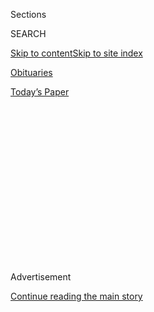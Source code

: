 <div id="app">

<div>

<div>

<div>

<div class="NYTAppHideMasthead css-1q2w90k e1suatyy0">

<div class="section css-ui9rw0 e1suatyy2">

<div class="css-eph4ug er09x8g0">

<div class="css-6n7j50">

</div>

<span class="css-1dv1kvn">Sections</span>

<div class="css-10488qs">

<span class="css-1dv1kvn">SEARCH</span>

</div>

[Skip to content](#site-content)[Skip to site
index](#site-index)

</div>

<div id="masthead-section-label" class="css-1wr3we4 eaxe0e00">

[Obituaries](https://www.nytimes.com/section/obituaries)

</div>

<div class="css-10698na e1huz5gh0">

</div>

</div>

<div id="masthead-bar-one" class="section hasLinks css-15hmgas e1csuq9d3">

<div class="css-uqyvli e1csuq9d0">

</div>

<div class="css-1uqjmks e1csuq9d1">

</div>

<div class="css-9e9ivx">

[](https://myaccount.nytimes.com/auth/login?response_type=cookie&client_id=vi)

</div>

<div class="css-1bvtpon e1csuq9d2">

[Today’s
Paper](https://www.nytimes.com/section/todayspaper)

</div>

</div>

</div>

</div>

<div data-aria-hidden="false">

<div id="site-content" data-role="main">

<div>

<div class="css-1aor85t" style="opacity:0.000000001;z-index:-1;visibility:hidden">

<div class="css-1hqnpie">

<div class="css-epjblv">

<span class="css-17xtcya">[Obituaries](/section/obituaries)</span><span class="css-x15j1o">|</span><span class="css-fwqvlz">Overlooked
No More: Roberta Cowell, Trans Trailblazer, Pilot and Auto
Racer</span>

</div>

<div class="css-k008qs">

<div class="css-1iwv8en">

<span class="css-18z7m18"></span>

<div>

</div>

</div>

<span class="css-1n6z4y">https://nyti.ms/3eWhyrw</span>

<div class="css-1705lsu">

<div class="css-4xjgmj">

<div class="css-4skfbu" data-role="toolbar" data-aria-label="Social Media Share buttons, Save button, and Comments Panel with current comment count" data-testid="share-tools">

  - 
  - 
  - 
  - 
    
    <div class="css-6n7j50">
    
    </div>

  - 
  - 

</div>

</div>

</div>

</div>

</div>

</div>

<div id="NYT_TOP_BANNER_REGION" class="css-13pd83m">

</div>

<div id="top-wrapper" class="css-1sy8kpn">

<div id="top-slug" class="css-l9onyx">

Advertisement

</div>

[Continue reading the main
story](#after-top)

<div class="ad top-wrapper" style="text-align:center;height:100%;display:block;min-height:250px">

<div id="top" class="place-ad" data-position="top" data-size-key="top">

</div>

</div>

<div id="after-top">

</div>

</div>

<div>

<div id="sponsor-wrapper" class="css-1hyfx7x">

<div id="sponsor-slug" class="css-19vbshk">

Supported by

</div>

[Continue reading the main
story](#after-sponsor)

<div id="sponsor" class="ad sponsor-wrapper" style="text-align:center;height:100%;display:block">

</div>

<div id="after-sponsor">

</div>

</div>

<div class="css-186x18t">

<span class="css-10ej3is ezdmqqa0">The Great
Read</span>

</div>

<div class="css-1vkm6nb ehdk2mb0">

# Overlooked No More: Roberta Cowell, Trans Trailblazer, Pilot and Auto Racer

</div>

Cowell is the first woman known to undergo sex reassignment surgery in
Britain. But after a splash in the 1950s, she withdrew from public life
and died in obscurity.

<div class="css-79elbk" data-testid="photoviewer-wrapper">

<div class="css-z3e15g" data-testid="photoviewer-wrapper-hidden">

</div>

<div class="css-1a48zt4 ehw59r15" data-testid="photoviewer-children">

![<span class="css-16f3y1r e13ogyst0" data-aria-hidden="true">Roberta
Cowell in Paris in 1954. She achieved fame — and received several
marriage proposals — when her story was told in newspapers and in
Picture Post
magazine.</span><span class="css-cnj6d5 e1z0qqy90" itemprop="copyrightHolder"><span class="css-1ly73wi e1tej78p0">Credit...</span><span><span>Maurice
Ambler/Picture Post and Hulton Archive, via Getty
Images</span></span></span>](https://static01.nyt.com/images/2020/06/08/obituaries/08overlooked-cowell-1/00overlooked-cowell-1-articleLarge.jpg?quality=75&auto=webp&disable=upscale)

</div>

</div>

<div class="css-18e8msd">

<div class="css-vp77d3 epjyd6m0">

<div class="css-1baulvz">

By [<span class="css-1baulvz last-byline" itemprop="name">Alan
Cowell</span>](https://www.nytimes.com/by/alan-cowell)

</div>

</div>

  - 
    
    <div class="css-ld3wwf e16638kd2">
    
    June 5,
    2020
    
    </div>

  - 
    
    <div class="css-4xjgmj">
    
    <div class="css-d8bdto" data-role="toolbar" data-aria-label="Social Media Share buttons, Save button, and Comments Panel with current comment count" data-testid="share-tools">
    
      - 
      - 
      - 
      - 
        
        <div class="css-6n7j50">
        
        </div>
    
      - 
      - 
    
    </div>
    
    </div>

</div>

</div>

<div class="section meteredContent css-1r7ky0e" name="articleBody" itemprop="articleBody">

<div class="css-1fanzo5 StoryBodyCompanionColumn">

<div class="css-53u6y8">

*Overlooked is a series of obituaries about remarkable people whose
deaths, beginning in 1851, went unreported in The Times. This month
we’re adding the stories of important L.G.B.T. figures.*

At the height of Roberta Cowell’s celebrity status, in 1954, her face
adorned [the cover of Britain’s popular Picture Post
magazine](https://www.listal.com/roberta-cowell). When her story
appeared in a newspaper, “I received 400 proposals. Some of them of
marriage,” she said in an interview for [The Sunday Times of
London](http://www.lizhodgkinson.com/lh/journalismArticle/interview_with_transsexual_roberta_betty_cowell)
in 1972. “I could have had titles, money, the lot.”

She achieved this fame when she became the first person in her country
known to have her gender reassigned from male to female. Her transition
— and all of the yearnings and hopes that came with it — involved
hormone treatments and surgeries despite what some regarded in
strait-laced 1950s Britain as flouting contemporary laws.

“Since May 18th, 1951, I have been Roberta Cowell, female,” she
pronounced in her autobiography. “I have become woman physically,
psychologically, glandularly and legally.”

</div>

</div>

<div class="css-1fanzo5 StoryBodyCompanionColumn">

<div class="css-53u6y8">

Yet by the time Cowell died in 2011 at 93, her voyage across the lines
of gender and social norms had faded into obscurity.

Americans were perhaps more familiar with Christine Jorgensen, a former
U.S. Army clerk who transitioned in Denmark just months after Cowell.
When Jorgensen died of cancer in 1989 at 62, the event was recorded [in
an obituary in The New York
Times](https://www.nytimes.com/1989/05/04/obituaries/christine-jorgensen-62-is-dead-was-first-to-have-a-sex-change.html).

Cowell’s death, by contrast, went all but unremarked upon, even in
Britain. Her body was found on Oct. 11, 2011, in her small apartment in
southwest London by the building
superintendent.<span class="css-8l6xbc evw5hdy0"> </span>A handful of
friends attended her funeral, but, apparently at her request, there was
no fanfare for the woman who had helped pioneer gender reassignment at a
time when it was virtually taboo.

Only in 2013 — two years after her death — was her passing reported, by
the British newspaper [The Independent on
Sunday](https://www.independent.co.uk/news/people/profiles/its-easier-to-change-a-body-than-to-change-a-mind-the-extraordinary-life-and-lonely-death-of-roberta-8899823.html).

“So complete was her withdrawal from public life that even her own
children did not know she had died,” the article said.

</div>

</div>

<div class="css-1fanzo5 StoryBodyCompanionColumn">

<div class="css-53u6y8">

The disclosure of her death inspired a brief resurgence of media
interest in her story, focusing partly on what was broadly depicted as
the severing of all ties with her two daughters and on the idiosyncratic
circumstances of her transition.

</div>

</div>

<div class="css-79elbk" data-testid="photoviewer-wrapper">

<div class="css-z3e15g" data-testid="photoviewer-wrapper-hidden">

</div>

<div class="css-1a48zt4 ehw59r15" data-testid="photoviewer-children">

![<span class="css-16f3y1r e13ogyst0" data-aria-hidden="true">Roberta
Cowell on the cover of Picture Post magazine in March 1954. She wrote
about her transition — and all of the yearnings and hopes that came with
it — in an autobiography, “Roberta Cowell’s
Story.”</span><span class="css-cnj6d5 e1z0qqy90" itemprop="copyrightHolder"><span class="css-1ly73wi e1tej78p0">Credit...</span><span>Maurice
Ambler/Picture Post  
and IPC Magazines, via Getty
Images</span></span>](https://static01.nyt.com/images/2020/06/08/obituaries/08overlooked-cowell-3/00overlooked-cowell-3-articleLarge.jpg?quality=75&auto=webp&disable=upscale)

</div>

</div>

<div class="css-1fanzo5 StoryBodyCompanionColumn">

<div class="css-53u6y8">

After World War II, she developed an interest in the idea of a
combination of hormone therapy and surgery to more closely align her
body with her gender identity. This had been reinforced by a book called
“[Self: A Study in Ethics and
Endocrinology](https://books.google.com/books/about/Self.html?id=-oVtNAAACAAJ)”
(1946) by Michael Dillon, a medical student whom she sought out in 1950.

Cowell wrote in her autobiography “[Roberta Cowell’s
Story](http://library.transgenderzone.com/?page_id=3058),” that during
their meeting, over lunch, Dillon revealed that he had himself changed
his gender identity through doses of testosterone and gender-affirming
surgery.

Together they agreed that he would help her transition by performing a
procedure that was prohibited under so-called “mayhem” laws, forbidding
the intentional “disfiguring” of men who would otherwise qualify to
serve in the military. If discovered, Dillon would almost certainly have
been prevented from completing his studies to become a physician. The
operation, thus, was conducted in great secrecy, and its success enabled
Cowell to seek medical affidavits to have her birth gender formally
re-registered as female.

Soon afterward, Cowell became a patient of Harold Gillies, a pioneer of
plastic surgery who had performed gender-affirming surgery on Dillon,
according to the book “The First Man-Made Man: The Story of Two Sex
Changes, One Love Affair, and a Twentieth-Century Medical Revolution”
(2006).

“If it gives real happiness,” Gillies wrote of his procedures, “that is
the most that any surgeon or medicine can give.”

</div>

</div>

<div class="css-1fanzo5 StoryBodyCompanionColumn">

<div class="css-53u6y8">

By several accounts, Dillon fell deeply in love with Cowell, but she
ultimately rejected his proposal of marriage.

Roberta Elizabeth Marshall Cowell (no relation to the author of this
article) was born on April 8, 1918, in Croydon, south of
London,<span class="css-8l6xbc evw5hdy0"> </span>one of three children
born to Dorothy Elizabeth Miller and a high-ranking military surgeon,
Maj. Gen. Ernest Marshall Cowell, who had served as a physician in both
world wars and, in 1944, was appointed honorary surgeon to King George
VI. In the social order of the time, it was guaranteed that Roberta
Cowell would be educated in tuition-based, single-sex schools. She
developed an abiding interest in cars and racing. “It was the be-all and
nearly the end-all of my existence,” she said in her autobiography.

From an early age, she wrote, she felt conflicted about her gender,
compensating for feminine “characteristics” with an “aggressively
masculine manner” that persuaded gay men to take her “for one of
themselves.”

Physically, she was sensitive about being overweight, displaying what
she called “feminoidal fat distribution.” In her teenage years, other
pupils nicknamed her “Circumference” and “Bottom.” She left school at 16
to work briefly as an apprentice engineer until she joined the Royal Air
Force in 1935. Her ambition was to become a fighter pilot, but she was
found to suffer from acute airsickness and was deemed “permanently unfit
for further flying duties with the R.A.F.”

From then until the start of World War II in 1939, she studied
engineering at University College London and entered a series of
automobile races including the Antwerp Grand Prix in Belgium. She
enlisted in the Army in 1940.

In 1941 she married Diana Margaret Zelma Carpenter, a fellow engineer
and racecar driver whom she had met in college. They had two daughters,
Anne and Diana. They separated in 1948 and divorced in 1952.

Despite her earlier dismissal from flying duties, Cowell was allowed to
return to the R.A.F. in 1942, flying combat and aerial reconnaissance
missions in Spitfires and other aircraft. After the Allied D-Day
landings in Normandy in June 1944, she flew out of a Belgian air base in
a Hawker Typhoon airplane that was shot down by ground fire over Germany
on a low-level attack east of the Rhine River. The flight, she said, had
been scheduled as the “very last trip of my second tour of operations.”
In fact it was her last flight of the war.

</div>

</div>

<div class="css-1fanzo5 StoryBodyCompanionColumn">

<div class="css-53u6y8">

She crash-landed the stricken warplane and was taken prisoner.

Fearing that her captors would treat her harshly, she twice sought to
escape and twice she failed. She was transferred to Stalag Luft I, a
prison camp for Allied aircrews in north Germany near the Baltic Sea
between Lübeck and Rostock.

In her autobiography, she described the surreal elements of wartime
life, relating perilous adventures with ironic detachment. She spoke of
blacking out at 40,000 feet when her oxygen supply malfunctioned but
somehow reviving after her plane plummeted almost to the ground. And, on
another occasion, she recounted making an emergency landing atop a cliff
on the English coastline just as her plane ran out of fuel.

In the early days of her captivity, she said, an Allied air raid on
Frankfurt forced her and her captors into a bomb shelter where angry
German civilians realized that she was an enemy pilot. She persuaded
them “in my halting German” that she was not a bomber pilot and told
them the untruth that her mother and father had been killed in a German
raid on London. “It seemed to do the trick and the angry growling died
down,” she wrote in her autobiography. “I wonder what would have
happened to a Luftwaffe pilot discovered in an air-raid shelter during
the blitz.”

Conditions at Stalag Luft I worsened as the end of the war approached,
with Soviet Red Army troops advancing across Germany toward Berlin. Food
supplies were so meager, she wrote, that inmates ate stray cats raw and
she lost 49 pounds. In May 1945, as German forces surrendered, their
captors abandoned the facility, leaving it unguarded until Soviet troops
liberated it. Within days, Cowell and other British captives had been
flown home aboard American Flying Fortress bombers.

The immediate postwar years confronted Cowell with the practical
problems of earning a living, variously building and racing cars and
renovating houses to sell at a profit. But she also detected a mounting
sense of “restlessness and unhappiness,” she wrote in her autobiography,
and resolved to undergo Freudian psychoanalysis. “It became quite
obvious that the feminine side of my nature, which all my life I had
known of and severely repressed, was very much more fundamental and
deep-rooted than I had
supposed.”

</div>

</div>

<div class="css-79elbk" data-testid="photoviewer-wrapper">

<div class="css-z3e15g" data-testid="photoviewer-wrapper-hidden">

</div>

<div class="css-1a48zt4 ehw59r15" data-testid="photoviewer-children">

<div class="css-1xdhyk6 erfvjey0">

<span class="css-1ly73wi e1tej78p0">Image</span>

<div class="css-zjzyr8">

<div data-testid="lazyimage-container" style="height:376.3555555555555px">

</div>

</div>

</div>

<span class="css-16f3y1r e13ogyst0" data-aria-hidden="true">Cowell
participating in the women’s race car competition in Sussex, England,
when she was 39. After the war, she earned a living by building and
racing
cars.</span><span class="css-cnj6d5 e1z0qqy90" itemprop="copyrightHolder"><span class="css-1ly73wi e1tej78p0">Credit...</span><span>PA
Images/Alamy Stock Photo</span></span>

</div>

</div>

<div class="css-1fanzo5 StoryBodyCompanionColumn">

<div class="css-53u6y8">

She began to live a double life, taking hormone treatments to enhance
her femininity while still living as a man.

</div>

</div>

<div class="css-1fanzo5 StoryBodyCompanionColumn">

<div class="css-53u6y8">

People, she wrote, would speculate openly on her gender. “I preferred to
steer clear of children and elderly ladies; they were too observant or
at least too outspoken in their remarks.”

Then came the turning point when she met Dillon. The encounter was “so
shattering that the scene will be crystal-clear in my memory for the
rest of my life,” she wrote.

After three years of therapy and surgery, Cowell seemed to find
emotional contentment that was matched only intermittently by material
security. Two business ventures, in experimental car engineering and
women’s clothing, did not survive.

The publication of her story in Picture Post in 1954 and her
autobiography earned her the equivalent of several hundred thousand
dollars. In 1957 she won a noted hill climb auto race and bought a
wartime Mosquito fighter-bomber in which she planned to break the speed
record for a flight across the South Atlantic. But the attempt never
came about. In 1958 she appeared in bankruptcy court where she said she
had no assets and significant debts, owed mainly to her father.

Cowell’s name has been summoned as a trailblazer in the years since her
death, her transition having preceded by decades the public discourse
over gender identity and L.G.B.T.Q. rights.

Perhaps because she was one of the first to transition medically, she
didn’t recommend it easily to others, saying, “Many of those people will
regret the operation later. There have been attempted suicides.”

Whether her views would have changed over time will never be known; in
1972 she said she was writing a second autobiography, but it was never
published.

</div>

</div>

<div style="max-width:100%;margin:0 auto">

<div class="css-17dprlf" data-id="100000005768649" data-slug="overlooked-archive-collection" style="max-width:2000px">

</div>

</div>

</div>

<div>

</div>

<div>

</div>

<div>

</div>

<div>

<div id="bottom-wrapper" class="css-1ede5it">

<div id="bottom-slug" class="css-l9onyx">

Advertisement

</div>

[Continue reading the main
story](#after-bottom)

<div id="bottom" class="ad bottom-wrapper" style="text-align:center;height:100%;display:block;min-height:90px">

</div>

<div id="after-bottom">

</div>

</div>

</div>

</div>

</div>

## Site Index

<div>

</div>

## Site Information Navigation

  - [© <span>2020</span> <span>The New York Times
    Company</span>](https://help.nytimes.com/hc/en-us/articles/115014792127-Copyright-notice)

<!-- end list -->

  - [NYTCo](https://www.nytco.com/)
  - [Contact
    Us](https://help.nytimes.com/hc/en-us/articles/115015385887-Contact-Us)
  - [Work with us](https://www.nytco.com/careers/)
  - [Advertise](https://nytmediakit.com/)
  - [T Brand Studio](http://www.tbrandstudio.com/)
  - [Your Ad
    Choices](https://www.nytimes.com/privacy/cookie-policy#how-do-i-manage-trackers)
  - [Privacy](https://www.nytimes.com/privacy)
  - [Terms of
    Service](https://help.nytimes.com/hc/en-us/articles/115014893428-Terms-of-service)
  - [Terms of
    Sale](https://help.nytimes.com/hc/en-us/articles/115014893968-Terms-of-sale)
  - [Site
    Map](https://spiderbites.nytimes.com)
  - [Help](https://help.nytimes.com/hc/en-us)
  - [Subscriptions](https://www.nytimes.com/subscription?campaignId=37WXW)

</div>

</div>

</div>

</div>

